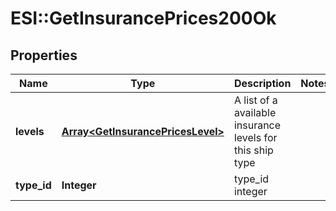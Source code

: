 # ESI::GetInsurancePrices200Ok

## Properties
Name | Type | Description | Notes
------------ | ------------- | ------------- | -------------
**levels** | [**Array&lt;GetInsurancePricesLevel&gt;**](GetInsurancePricesLevel.md) | A list of a available insurance levels for this ship type | 
**type_id** | **Integer** | type_id integer | 

